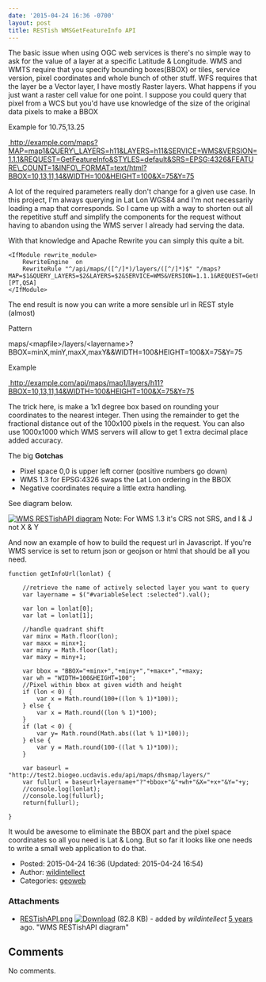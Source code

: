 ```yaml
---
date: '2015-04-24 16:36 -0700'
layout: post
title: RESTish WMSGetFeatureInfo API
---
```


The basic issue when using OGC web services is there's no simple way to
ask for the value of a layer at a specific Latitude & Longitude. WMS and
WMTS require that you specify bounding boxes(BBOX) or tiles, service
version, pixel coordinates and whole bunch of other stuff. WFS requires
that the layer be a Vector layer, I have mostly Raster layers. What
happens if you just want a raster cell value for one point. I suppose
you could query that pixel from a WCS but you'd have use knowledge of
the size of the original data pixels to make a BBOX

Example for 10.75,13.25

<a href="http://example.com/maps?MAP=map1&amp;QUERY_LAYERS=h11&amp;LAYERS=h11&amp;SERVICE=WMS&amp;VERSION=1.1.1&amp;REQUEST=GetFeatureInfo&amp;STYLES=default&amp;SRS=EPSG:4326&amp;FEATURE_COUNT=1&amp;INFO_FORMAT=text/html?BBOX=10,13,11,14&amp;WIDTH=100&amp;HEIGHT=100&amp;X=75&amp;Y=75" class="ext-link"> http://example.com/maps?MAP=map1&QUERY\_LAYERS=h11&LAYERS=h11&SERVICE=WMS&VERSION=1.1.1&REQUEST=GetFeatureInfo&STYLES=default&SRS=EPSG:4326&FEATURE\_COUNT=1&INFO\_FORMAT=text/html?BBOX=10,13,11,14&WIDTH=100&HEIGHT=100&X=75&Y=75</a>

A lot of the required parameters really don't change for a given use
case. In this project, I'm always querying in Lat Lon WGS84 and I'm not
necessarily loading a map that corresponds. So I came up with a way to
shorten out all the repetitive stuff and simplify the components for the
request without having to abandon using the WMS server I already had
serving the data.

With that knowledge and Apache Rewrite you can simply this quite a bit.

``` {.wiki}
<IfModule rewrite_module>
    RewriteEngine  on
    RewriteRule "^/api/maps/([^/]*)/layers/([^/]*)$" "/maps?MAP=$1&QUERY_LAYERS=$2&LAYERS=$2&SERVICE=WMS&VERSION=1.1.1&REQUEST=GetFeatureInfo&STYLES=default&SRS=EPSG:4326&FEATURE_COUNT=1&INFO_FORMAT=text/html" [PT,QSA]
</IfModule>
```

The end result is now you can write a more sensible url in REST style
(almost)

Pattern

maps/\<mapfile\>/layers/\<layername\>?BBOX=minX,minY,maxX,maxY&&WIDTH=100&HEIGHT=100&X=75&Y=75

Example

<a href="http://example.com/api/maps/map1/layers/h11?BBOX=10,13,11,14&amp;WIDTH=100&amp;HEIGHT=100&amp;X=75&amp;Y=75" class="ext-link"> http://example.com/api/maps/map1/layers/h11?BBOX=10,13,11,14&WIDTH=100&HEIGHT=100&X=75&Y=75</a>

The trick here, is make a 1x1 degree box based on rounding your
coordinates to the nearest integer. Then using the remainder to get the
fractional distance out of the 100x100 pixels in the request. You can
also use 1000x1000 which WMS servers will allow to get 1 extra decimal
place added accuracy.

The big **Gotchas**

-   Pixel space 0,0 is upper left corner (positive numbers go down)
-   WMS 1.3 for EPSG:4326 swaps the Lat Lon ordering in the BBOX
-   Negative coordinates require a little extra handling.

See diagram below.

[![WMS RESTishAPI
diagram](../raw-attachment/blog/wmsgetinfoapi/RESTishAPI.png "WMS RESTishAPI diagram")](../attachment/blog/wmsgetinfoapi/RESTishAPI.png.html)
Note: For WMS 1.3 it's CRS not SRS, and I & J not X & Y

And now an example of how to build the request url in Javascript. If
you're WMS service is set to return json or geojson or html that should
be all you need.

``` {.wiki}
function getInfoUrl(lonlat) {

    //retrieve the name of actively selected layer you want to query
    var layername = $("#variableSelect :selected").val();

    var lon = lonlat[0];
    var lat = lonlat[1];

    //handle quadrant shift
    var minx = Math.floor(lon);
    var maxx = minx+1;
    var miny = Math.floor(lat);
    var maxy = miny+1;

    var bbox = "BBOX="+minx+","+miny+","+maxx+","+maxy;
    var wh = "WIDTH=100&HEIGHT=100";
    //Pixel within bbox at given width and height
    if (lon < 0) {
        var x = Math.round(100+((lon % 1)*100));
    } else {
        var x = Math.round((lon % 1)*100);
    }
    if (lat < 0) {
        var y= Math.round(Math.abs((lat % 1)*100));
    } else {
        var y = Math.round(100-((lat % 1)*100));
    }

    var baseurl = "http://test2.biogeo.ucdavis.edu/api/maps/dhsmap/layers/"
    var fullurl = baseurl+layername+"?"+bbox+"&"+wh+"&X="+x+"&Y="+y;
    //console.log(lonlat);
    //console.log(fullurl);
    return(fullurl);

}
```

It would be awesome to eliminate the BBOX part and the pixel space
coordinates so all you need is Lat & Long. But so far it looks like one
needs to write a small web application to do that.

-   Posted: 2015-04-24 16:36 (Updated: 2015-04-24 16:54)
-   Author: [wildintellect](author/wildintellect.html)
-   Categories: [geoweb](category/geoweb.html)

### Attachments

-   [RESTishAPI.png](../attachment/blog/wmsgetinfoapi/RESTishAPI.png.html "View attachment")
    <a href="../raw-attachment/blog/wmsgetinfoapi/RESTishAPI.png" class="trac-rawlink" title="Download"><img src="../chrome/common/download.png" alt="Download" /></a>
    (82.8 KB) - added by *wildintellect*
    <a href="http://192.168.1.113/timeline?from=2015-04-24T16%3A37%3A19-07%3A00&amp;precision=second" class="timeline" title="2015-04-24T16:37:19-07:00 in Timeline">5
    years</a> ago. "WMS RESTishAPI diagram"

Comments
--------

No comments.
